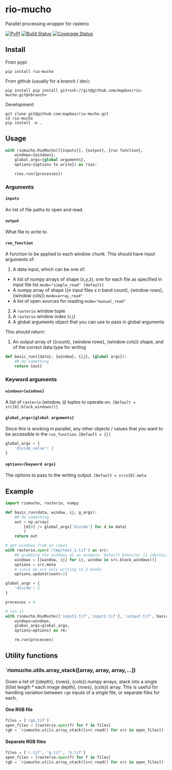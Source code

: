 # rio-mucho

Parallel processing wrapper for rasterio

 [![PyPI](https://img.shields.io/pypi/v/rio-mucho.svg?maxAge=2592000?style=plastic)]() [![Build Status](https://travis-ci.org/mapbox/rio-mucho.svg?branch=master)](https://travis-ci.org/mapbox/rio-mucho) [![Coverage Status](https://coveralls.io/repos/mapbox/rio-mucho/badge.svg?branch=master&service=github)](https://coveralls.io/github/mapbox/rio-mucho?branch=master)

## Install

From pypi:

`pip install rio-mucho`

From github (usually for a branch / dev):

`pip install pip install git+ssh://git@github.com/mapbox/rio-mucho.git@<branch>`

Development:

```
git clone git@github.com:mapbox/rio-mucho.git
cd rio-mucho
pip install -e .
```

## Usage

```python
with riomucho.RioMucho([{inputs}], {output}, {run function},
    windows={windows},
    global_args={global arguments}, 
    options={options to write}) as rios:

    rios.run({processes})
```

### Arguments

#### `inputs`

An list of file paths to open and read.

#### `output`

What file to write to.

#### `run_function`

A function to be applied to each window chunk. This should have input arguments of:

1. A data input, which can be one of:
 - A list of numpy arrays of shape (x,y,z), one for each file as specified in input file list `mode="simple_read" [default]`
 - A numpy array of shape ({_n_ input files x _n_ band count}, {window rows}, {window cols}) `mode=array_read"`
 - A list of open sources for reading `mode="manual_read"`
2. A `rasterio` window tuple
3. A `rasterio` window index (`ij`)
4. A global arguments object that you can use to pass in global arguments

This should return:

1. An output array of ({count}, {window rows}, {window cols}) shape, and of the correct data type for writing

```python
def basic_run({data}, {window}, {ij}, {global args}):
    ## do something
    return {out}
```

### Keyword arguments

#### `windows={windows}`

A list of `rasterio` (window, ij) tuples to operate on. `[Default = src[0].block_windows()]`

#### `global_args={global arguments}`

Since this is working in parallel, any other objects / values that you want to be accessible in the `run_function`. `[Default = {}]`

```python
global_args = {
    'divide_value': 2
}
```

#### `options={keyword args}`

The options to pass to the writing output. `[Default = srcs[0].meta`

## Example

```python
import riomucho, rasterio, numpy

def basic_run(data, window, ij, g_args):
    ## do something
    out = np.array(
        [d[0] /= global_args['divide'] for d in data]
        )
    return out

# get windows from an input
with rasterio.open('/tmp/test_1.tif') as src:
    ## grabbing the windows as an example. Default behavior is identical.
    windows = [[window, ij] for ij, window in src.block_windows()]
    options = src.meta
    # since we are only writing to 2 bands
    options.update(count=2)

global_args = {
    'divide': 2
}

processes = 4

# run it
with riomucho.RioMucho(['input1.tif','input2.tif'], 'output.tif', basic_run,
    windows=windows,
    global_args=global_args, 
    options=options) as rm:

    rm.run(processes)

```

## Utility functions

### `riomucho.utils.array_stack([array, array, array,...])

Given a list of ({depth}, {rows}, {cols}) numpy arrays, stack into a single (l{list length * each image depth}, {rows}, {cols}) array. This is useful for handling variation between `rgb` inputs of a single file, or separate files for each.

#### One RGB file

```python
files = ['rgb.tif']
open_files = [rasterio.open(f) for f in files]
rgb = `riomucho.utils.array_stack([src.read() for src in open_files])
```

#### Separate RGB files

```python
files = ['r.tif', 'g.tif', 'b.tif']
open_files = [rasterio.open(f) for f in files]
rgb = `riomucho.utils.array_stack([src.read() for src in open_files])
```
